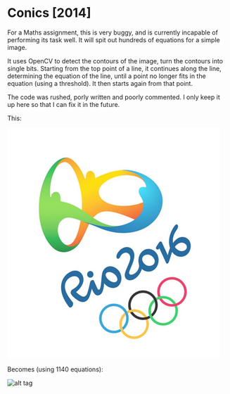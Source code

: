 Conics [2014]
======

For a Maths assignment, this is very buggy, and is currently incapable of performing its task well.
It will spit out hundreds of equations for a simple image.

It uses OpenCV to detect the contours of the image, turn the contours into single bits. Starting from the top point of a line, it continues along the line, determining the equation of the line, until a point no longer fits in the equation (using a threshold).
It then starts again from that point. 

The code was rushed, porly written and poorly commented. I only keep it up here so that I can fix it in the future.

This:

![alt tag](/Conics/rio-ro.jpg)

Becomes (using 1140 equations):

![alt tag](http://i.imgur.com/TlJuLSm.jpg)
